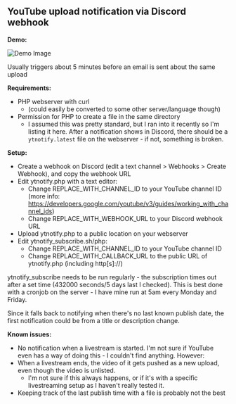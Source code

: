 ## YouTube upload notification via Discord webhook

**Demo:**

![Demo Image](https://raw.githubusercontent.com/WinSuk/discord-ytupload-notifier/master/demo.png)

Usually triggers about 5 minutes before an email is sent about the same upload


**Requirements:**
- PHP webserver with curl
  * (could easily be converted to some other server/language though)
- Permission for PHP to create a file in the same directory
  * I assumed this was pretty standard, but I ran into it recently so I'm listing it here. After a notification shows in Discord, there should be a `ytnotify.latest` file on the webserver - if not, something is broken.


**Setup:**
- Create a webhook on Discord (edit a text channel > Webhooks > Create Webhook), and copy the webhook URL
- Edit ytnotify.php with a text editor:
  * Change REPLACE_WITH_CHANNEL_ID to your YouTube channel ID (more info: https://developers.google.com/youtube/v3/guides/working_with_channel_ids)
  * Change REPLACE_WITH_WEBHOOK_URL to your Discord webhook URL
- Upload ytnotify.php to a public location on your webserver
- Edit ytnotify_subscribe.sh/php:
  * Change REPLACE_WITH_CHANNEL_ID to your YouTube channel ID
  * Change REPLACE_WITH_CALLBACK_URL to the public URL of ytnotify.php (including http[s]://)

ytnotify_subscribe needs to be run regularly - the subscription times out after a set time (432000 seconds/5 days last I checked).
This is best done with a cronjob on the server - I have mine run at 5am every Monday and Friday.

Since it falls back to notifying when there's no last known publish date, the first notification could be from a title or description change.


**Known issues:**
- No notification when a livestream is started. I'm not sure if YouTube even has a way of doing this - I couldn't find anything. However:
- When a livestream ends, the video of it gets pushed as a new upload, even though the video is unlisted.
  * I'm not sure if this always happens, or if it's with a specific livestreaming setup as I haven't really tested it.
- Keeping track of the last publish time with a file is probably not the best